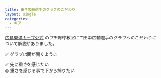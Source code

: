 ```yaml
---
title: 田中広輔選手のグラブのこだわり
layout: single
categories:
  - ギア
---
```


[広島東洋カープ公式](https://www.youtube.com/channel/UC0VGvOEN22JcprH7pZrCwiw) のプチ野球教室にて田中広輔選手のグラブへのこだわりについて解説がありました。

✅ グラブは面が開くように

✅ 先に重さを感じたい  
◎ 重さを感じる事で下から捕りたい